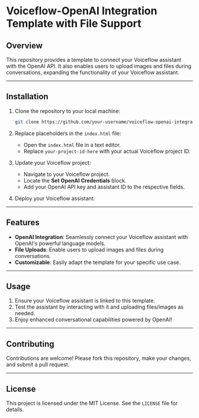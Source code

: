 # Voiceflow-OpenAI Integration Template with File Support

## Overview
This repository provides a template to connect your Voiceflow assistant with the OpenAI API. It also enables users to upload images and files during conversations, expanding the functionality of your Voiceflow assistant.

---

## Installation

1. Clone the repository to your local machine:
   ```bash
   git clone https://github.com/your-username/voiceflow-openai-integration
   ```

2. Replace placeholders in the `index.html` file:
   - Open the `index.html` file in a text editor.
   - Replace `your-project-id-here` with your actual Voiceflow project ID.

3. Update your Voiceflow project:
   - Navigate to your Voiceflow project.
   - Locate the **Set OpenAI Credentials** block.
   - Add your OpenAI API key and assistant ID to the respective fields.

4. Deploy your Voiceflow assistant.

---

## Features

- **OpenAI Integration**: Seamlessly connect your Voiceflow assistant with OpenAI's powerful language models.
- **File Uploads**: Enable users to upload images and files during conversations.
- **Customizable**: Easily adapt the template for your specific use case.

---

## Usage

1. Ensure your Voiceflow assistant is linked to this template.
2. Test the assistant by interacting with it and uploading files/images as needed.
3. Enjoy enhanced conversational capabilities powered by OpenAI!

---

## Contributing
Contributions are welcome! Please fork this repository, make your changes, and submit a pull request.

---

## License
This project is licensed under the MIT License. See the `LICENSE` file for details.

